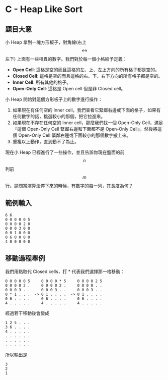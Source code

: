 # C - Heap Like Sort

## 題目大意

小 Heap 拿到一塊方形板子，對角線(右上 $$\leftrightarrow$$ 左下) 上面有一些相異的數字。我們對於每一個小格給予定義：

* **Open Cell**: 這格是空的而且這格的左、上、左上方向的所有格子都是空的。
* **Closed Cell**:
這格是空的而且這格的右、下、右下方向的所有格子都是空的。
* **Inner Cell**:
所有其他的格子。
* **Open-Only Cell**: 這格是 Open cell 但是非 Closed cell。

小 Heap 開始對這個方形板子上的數字進行操作：

1. 如果現在有任何空的 Inner cell，我們查看它緊鄰右邊或下面的格子，如果有任何數字的話，挑選較小的那個，把它拉進來。
2. 如果現在不存在任何空的 Inner cell，那麼我們找一個 Open-Only Cell，滿足『這個 Open-Only Cell 緊鄰右邊和下面都不是 Open-Only Cell』。然後將這個 Open-Only Cell 緊鄰右邊或下面較小的那個數字搬上來。
3. 重複以上動作，直到動不了為止。

現在小 Heap 已經進行了一些操作，並且告訴你現在盤面的前 $$n$$ 列前 $$m$$ 行。請問當演算法停下來的時候，有數字的每一列，其長度為何？

## 範例輸入

```
6 6
0 0 0 0 0 5
0 0 0 0 2 0
0 0 0 3 0 0
0 0 1 0 0 0
0 6 0 0 0 0
4 0 0 0 0 0
```

## 移動過程舉例

我們用點取代 Closed cells，打 * 代表我們選擇那一格移動：

```
0 0 0 0 0 5     0 0 0 0 * 5     0 0 0 0 2 5
0 0 0 0 2 .     0 0 0 0 2 .     0 0 0 0 . .
0 0 0 3 . .     0 0 0 3 . .     0 0 0 3 . .
0 * 1 . . .  -> 0 1 . . . .  -> 0 1 . . . .
0 6 . . . .     0 6 . . . .     0 6 . . . . 
4 . . . . .     4 . . . . .     4 . . . . .
```

經過若干移動後會變成

```
1 2 5 . . .
3 6 . . . .
4 . . . . .
. . . . . .
. . . . . .
. . . . . .
```

所以輸出是

```
3
2
1
```

